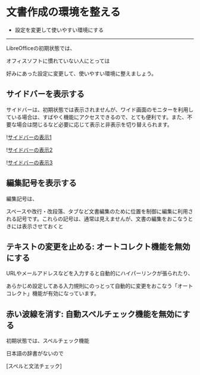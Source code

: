 # 文書作成の環境を整える

- 設定を変更して使いやすい環境にする

----

LibreOfficeの初期状態では、

オフィスソフトに慣れていない人にとっては

好みにあった設定に変更して、使いやすい環境に整えましょう。


## サイドバーを表示する

サイドバーは、初期状態では表示されませんが、ワイド画面のモニターを利用している場合は、すばやく機能にアクセスできるので、とても便利です。また、不要な場合は閉じるなど必要に応じて表示と非表示を切り替えられます。

\![サイドバーの表示1](../files/writer-sidebar1.png)

\![サイドバーの表示2](../files/writer-sidebar2.png)

\![サイドバーの表示3](../files/writer-sidebar3.png)


## 編集記号を表示する

編集記号は、


スペースや改行・改段落、タブなど文書編集のために位置を制御に編集に利用される記号です。これらの記号は、通常は見えませんが、文書の編集をおこなうときには表示させておくと





## テキストの変更を止める: オートコレクト機能を無効にする


URLやメールアドレスなどを入力すると自動的にハイパーリンクが張られたり、

あらかじめ設定してある入力規則にのっとって自動的に変更をおこなう「オートコレクト」機能が有効になっています。


## 赤い波線を消す: 自動スペルチェック機能を無効にする

初期状態では、スペルチェック機能

日本語の辞書がないので






[スペルと文法チェック]

